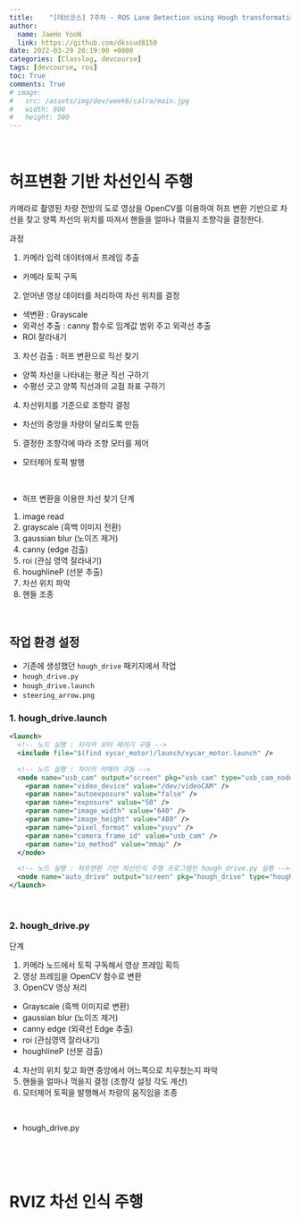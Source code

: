 ```yaml
---
title:    "[데브코스] 7주차 - ROS Lane Detection using Hough transformation "
author:
  name: JaeHo YooN
  link: https://github.com/dkssud8150
date: 2022-03-29 20:19:00 +0800
categories: [Classlog, devcourse]
tags: [devcourse, ros]
toc: True
comments: True
# image:
#   src: /assets/img/dev/week6/calra/main.jpg
#   width: 800
#   height: 500
---
```


<br>

# 허프변환 기반 차선인식 주행

카메라로 촬영된 차량 전방의 도로 영상을 OpenCV를 이용하여 허프 변환 기반으로 차선을 찾고 양쪽 차선의 위치를 따져서 핸들을 얼마나 꺾을지 조향각을 결정한다.

과정
1. 카메라 입력 데이터에서 프레임 추출
- 카메라 토픽 구독

2. 얻어낸 영상 데이터를 처리하여 차선 위치를 결정
- 색변환 : Grayscale
- 외곽선 추출 : canny 함수로 임계값 범위 주고 외곽선 추출
- ROI 잘라내기

3. 차선 검출 : 허프 변환으로 직선 찾기
- 양쪽 차선을 나타내는 평균 직선 구하기
- 수평선 긋고 양쪽 직선과의 교점 좌표 구하기

4. 차선위치를 기준으로 조향각 결정
- 차선의 중앙을 차량이 달리도록 만듬

5. 결정한 조향각에 따라 조향 모터를 제어
- 모터제어 토픽 발행

<br>

- 허프 변환을 이용한 차선 찾기 단계
1. image read
2. grayscale (흑백 이미지 전환)
3. gaussian blur (노이즈 제거)
4. canny (edge 검출)
5. roi (관심 영역 잘라내기)
6. houghlineP (선분 추출)
7. 차선 위치 파악
8. 핸들 조종

<br>

## 작업 환경 설정

- 기존에 생성했던 `hough_drive` 패키지에서 작업
- `hough_drive.py`
- `hough_drive.launch`
- `steering_arrow.png`

### 1. hough_drive.launch

```xml
<launch>
  <!-- 노드 실행 : 자이카 모터 제어기 구동 -->
  <include file="$(find xycar_motor)/launch/xycar_motor.launch" />

  <!-- 노드 실행 : 자이카 카메라 구동 -->
  <node name="usb_cam" output="screen" pkg="usb_cam" type="usb_cam_node">
    <param name="video_device" value="/dev/videoCAM" />
    <param name="autoexposure" value="false" />
    <param name="exposure" value="50" />
    <param name="image_width" value="640" />
    <param name="image_height" value="480" />
    <param name="pixel_format" value="yuyv" />
    <param name="camera_frame_id" value="usb_cam" />
    <param name="io_method" value="mmap" />
  </node>

  <!-- 노드 실행 : 허프변환 기반 차선인식 주행 프로그램인 hough_drive.py 실행 -->
  <node name="auto_drive" output="screen" pkg="hough_drive" type="hough_drive.py" />
</launch>
```

<br>

### 2. hough_drive.py

단계
1. 카메라 노드에서 토픽 구독해서 영상 프레임 획득
2. 영상 프레임을 OpenCV 함수로 변환
3. OpenCV 영상 처리
- Grayscale (흑백 이미지로 변환)
- gaussian blur (노이즈 제거)
- canny edge (외곽선 Edge 추출)
- roi (관심영역 잘라내기)
- houghlineP (선분 검출)
4. 차선의 위치 찾고 화면 중앙에서 어느쪽으로 치우쳤는지 파악
5. 핸들을 얼마나 꺽을지 결정 (조향각 설정 각도 계산)
6. 모터제어 토픽을 발행해서 차량의 움직임을 조종

<br>

- hough_drive.py

```python

```

<br>

<br>

# RVIZ 차선 인식 주행

